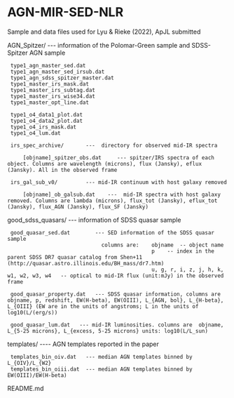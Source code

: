 # AGN-MIR-SED-NLR

Sample and data files used for Lyu & Rieke (2022), ApJL submitted


 AGN_Spitzer/    --- information of the Polomar-Green sample and SDSS-Spitzer AGN sample

     type1_agn_master_sed.dat
     type1_agn_master_sed_irsub.dat
     type1_agn_sdss_spitzer_master.dat
     type1_master_irs_mask.dat
     type1_master_irs_subtag.dat
     type1_master_irs_wise34.dat
     type1_master_opt_line.dat

     type1_o4_data1_plot.dat
     type1_o4_data2_plot.dat
     type1_o4_irs_mask.dat
     type1_o4_lum.dat
     
     irs_spec_archive/       ---  directory for observed mid-IR spectra
         
         [objname]_spitzer_obs.dat     --- spitzer/IRS spectra of each object. Columns are wavelength (microns), flux (Jansky), eflux (Jansky). All in the observed frame
        
     irs_gal_sub_v0/         --- mid-IR continuum with host galaxy removed
         
         [objname]_ob_galsub.dat    ---  mid-IR spectra with host galaxy removed. Columns are lambda (microns), flux_tot (Jansky), eflux_tot (Jansky), flux_AGN (Jansky), flux_SF (Jansky)  


 good_sdss_quasars/    --- information of SDSS quasar sample
 
     good_quasar_sed.dat        --- SED information of the SDSS quasar sample
                                  columns are:    objname  -- object name
                                                  p    -- index in the parent SDSS DR7 quasar catalog from Shen+11 (http://quasar.astro.illinois.edu/BH_mass/dr7.htm)
                                                  u, g, r, i, z, j, h, k, w1, w2, w3, w4   -- optical to mid-IR flux (unit:mJy) in the observed frame

     good_quasar_property.dat   --- SDSS quasar information, columns are objname, p, redshift, EW(H-beta), EW(OIII), L_{AGN, bol}, L_{H-beta}, L_{OIII} (EW are in the units of angstroms; L in the units of log10(L/(erg/s))

     good_quasar_lum.dat   --- mid-IR luminosities. columns are  objname, L_{5-25 microns}, L_{excess, 5-25 microns} units: log10(L/L_sun)
 
 templates/    ---- AGN templates reported in the paper

     templates_bin_oiv.dat   --- median AGN templates binned by L_{OIV}/L_{W2} 
     templates_bin_oiii.dat  --- median AGN templates binned by EW(OIII)/EW(H-beta)

 README.md
